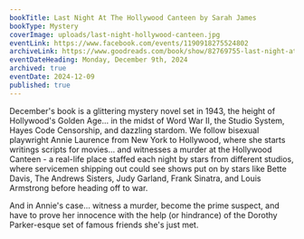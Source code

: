 ```yaml
---
bookTitle: Last Night At The Hollywood Canteen by Sarah James
bookType: Mystery
coverImage: uploads/last-night-hollywood-canteen.jpg
eventLink: https://www.facebook.com/events/1190918275524802
archiveLink: https://www.goodreads.com/book/show/82769755-last-night-at-the-hollywood-canteen
eventDateHeading: Monday, December 9th, 2024
archived: true
eventDate: 2024-12-09
published: true
---
```


December's book is a glittering mystery novel set in 1943, the height of Hollywood's Golden Age... in the midst of Word War II, the Studio System, Hayes Code Censorship, and dazzling stardom. We follow bisexual playwright Annie Laurence from New York to Hollywood, where she starts writings scripts for movies... and witnesses a murder at the Hollywood Canteen - a real-life place staffed each night by stars from different studios, where servicemen shipping out could see shows put on by stars like Bette Davis, The Andrews Sisters, Judy Garland, Frank Sinatra, and Louis Armstrong before heading off to war.

And in Annie's case... witness a murder, become the prime suspect, and have to prove her innocence with the help (or hindrance) of the Dorothy Parker-esque set of famous friends she's just met.
